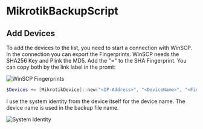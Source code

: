 # MikrotikBackupScript

## Add Devices
To add the devices to the list, you need to start a connection with WinSCP. In the connection you can export the Fingerprints. WinSCP needs the SHA256 Key and Plink the MD5. Add the "=" to the SHA Fingerprint. You can copy both by the link label in the promt:

![WinSCP Fingerprints](https://github.com/Stiles96/MikrotikBackupScript/assets/51234422/af9a0499-fae1-4593-a499-825da5c47c48)

```PowerShell
$Devices += [MikrotikDevice]::new("<IP-Address>", "<DeviceName>", "<Fingerprint SHA256 for WinSCP>=", "<Fingerprint MD5 for PLink>");
```

I use the system identity from the device itself for the device name. The device name is used in the backup file name.

![System Identity](https://github.com/Stiles96/MikrotikBackupScript/assets/51234422/ac8f0407-1eca-4b84-911c-94b318b817d2)
